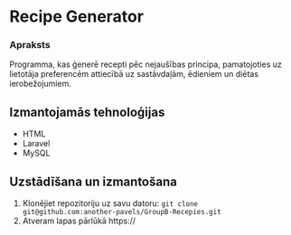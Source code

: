 # Recipe Generator

### Apraksts
Programma, kas ģenerē recepti pēc nejaušības principa, pamatojoties uz lietotāja preferencēm attiecībā uz sastāvdaļām, ēdieniem un diētas ierobežojumiem.


##  Izmantojamās tehnoloģijas
- HTML
- Laravel
- MySQL

## Uzstādīšana un izmantošana

1. Klonējiet repozitoriju uz savu datoru: `git clone git@github.com:another-pavels/GroupB-Recepies.git`
2. Atveram lapas pārlūkā https://
